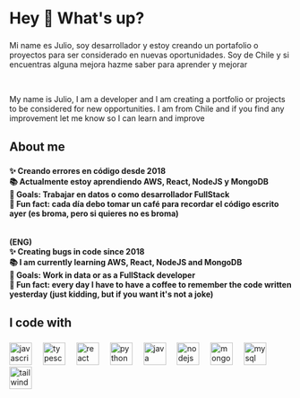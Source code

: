 <h1 align="left">Hey 👋 What's up?</h1>

###

<p align="left">Mi name es Julio, soy desarrollador y estoy creando un portafolio o proyectos para ser considerado en nuevas oportunidades. Soy de Chile y si encuentras alguna mejora hazme saber para aprender y mejorar</p>
<br>
<p align="left">My name is Julio, I am a developer and I am creating a portfolio or projects to be considered for new opportunities. I am from Chile and if you find any improvement let me know so I can learn and improve</p>

###

<h2 align="left">About me</h2>

###


<h4 align="left">✨ Creando errores en código desde 2018<br>📚 Actualmente estoy aprendiendo AWS, React, NodeJS y MongoDB<br>🎯 Goals: Trabajar en datos o como desarrollador FullStack<br>🎲 Fun fact: cada día debo tomar un café para recordar el código escrito ayer (es broma, pero si quieres no es broma)<br><br><br>(ENG)<br>✨ Creating bugs in code since 2018<br>📚 I am currently learning AWS, React, NodeJS and MongoDB<br>🎯 Goals: Work in data or as a FullStack developer<br>🎲 Fun fact: every day I have to have a coffee to remember the code written yesterday (just kidding, but if you want it's not a joke)</h4>

###

<h2 align="left">I code with</h2>

###

<div align="left">
  <img src="https://cdn.jsdelivr.net/gh/devicons/devicon/icons/javascript/javascript-original.svg" height="40" alt="javascript logo"  />
  <img width="12" />
  <img src="https://cdn.jsdelivr.net/gh/devicons/devicon/icons/typescript/typescript-original.svg" height="40" alt="typescript logo"  />
  <img width="12" />
  <img src="https://cdn.jsdelivr.net/gh/devicons/devicon/icons/react/react-original.svg" height="40" alt="react logo"  />
  <img width="12" />
  <img src="https://cdn.jsdelivr.net/gh/devicons/devicon/icons/python/python-original.svg" height="40" alt="python logo"  />
  <img width="12" />
  <img src="https://cdn.jsdelivr.net/gh/devicons/devicon/icons/java/java-original.svg" height="40" alt="java logo"  />
  <img width="12" />
  <img src="https://cdn.jsdelivr.net/gh/devicons/devicon/icons/nodejs/nodejs-original.svg" height="40" alt="nodejs logo"  />
  <img width="12" />
  <img src="https://cdn.jsdelivr.net/gh/devicons/devicon/icons/mongodb/mongodb-original.svg" height="40" alt="mongodb logo"  />
  <img width="12" />
  <img src="https://cdn.jsdelivr.net/gh/devicons/devicon/icons/mysql/mysql-original.svg" height="40" alt="mysql logo"  />
  <img width="12" />
  <img src="https://cdn.jsdelivr.net/gh/devicons/devicon/icons/tailwindcss/tailwindcss-original-wordmark.svg" height="40" alt="tailwindcss logo"  />
</div>

###